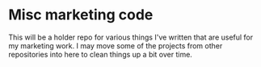 # Misc marketing code

This will be a holder repo for various things I've written that are useful for my marketing work. I may move some of the projects from other repositories into here to clean things up a bit over time. 
